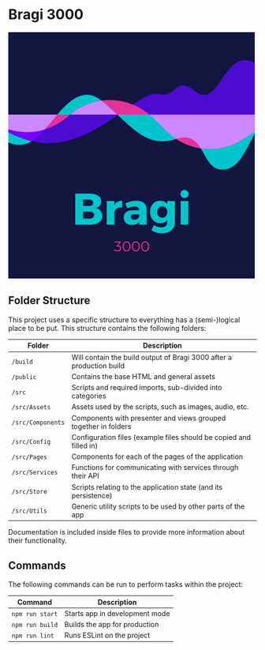 # Bragi 3000

![bragi-icon](public/bragi-icon.png)

## Folder Structure

This project uses a specific structure to everything has a (semi-)logical place
to be put. This structure contains the following folders:

| Folder            | Description                                                          |
| ----------------- | -------------------------------------------------------------------- |
| `/build`          | Will contain the build output of Bragi 3000 after a production build |
| `/public`         | Contains the base HTML and general assets                            |
| `/src`            | Scripts and required imports, sub-divided into categories            |
| `/src/Assets`     | Assets used by the scripts, such as images, audio, etc.              |
| `/src/Components` | Components with presenter and views grouped together in folders      |
| `/src/Config`     | Configuration files (example files should be copied and filled in)   |
| `/src/Pages`      | Components for each of the pages of the application                  |
| `/src/Services`   | Functions for communicating with services through their API          |
| `/src/Store`      | Scripts relating to the application state (and its persistence)      |
| `/src/Utils`      | Generic utility scripts to be used by other parts of the app         |

Documentation is included inside files to provide more information about their
functionality.

## Commands

The following commands can be run to perform tasks within the project:

| Command         | Description                    |
| --------------- | ------------------------------ |
| `npm run start` | Starts app in development mode |
| `npm run build` | Builds the app for production  |
| `npm run lint`  | Runs ESLint on the project     |
